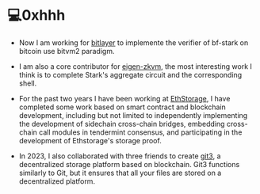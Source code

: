 # 💻0xhhh


- Now I am working for [bitlayer](https://github.com/bitlayer-org) to implemente the verifier of bf-stark on bitcoin use bitvm2 paradigm.

- I am also a core contributor for [eigen-zkvm](https://github.com/0xEigenLabs/eigen-zkvm), the most interesting work I think is to complete Stark's aggregate circuit and the corresponding shell.

- For the past two years I have been working at [EthStorage](https://github.com/ethstorage), I have completed some work based on smart contract and blockchain development, including but not limited to independently implementing the development of sidechain cross-chain bridges, embedding cross-chain call modules in tendermint consensus, and participating in the development of Ethstorage's storage proof.

- In 2023, I also collaborated with three friends to create [git3](https://github.com/git3protocol), a decentralized storage platform based on blockchain. Git3 functions similarly to Git, but it ensures that all your files are stored on a decentralized platform.





